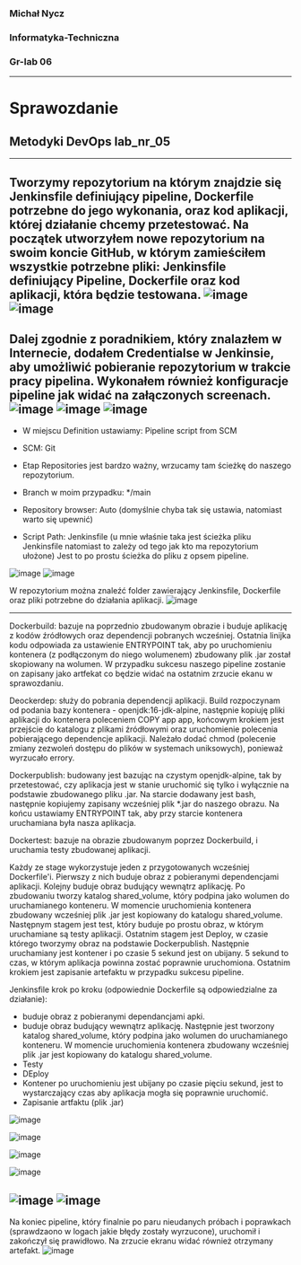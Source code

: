 ### Michał Nycz
### Informatyka-Techniczna
### Gr-lab 06
----
# Sprawozdanie
## Metodyki DevOps lab_nr_05
----
Tworzymy repozytorium na którym znajdzie się Jenkinsfile definiujący pipeline, Dockerfile potrzebne do jego wykonania, oraz kod aplikacji, której działanie chcemy przetestować.
Na początek utworzyłem nowe repozytorium na swoim koncie GitHub, w którym zamieściłem wszystkie potrzebne pliki: Jenkinsfile definiujący Pipeline, Dockerfile oraz kod aplikacji, która będzie testowana.
![image](https://user-images.githubusercontent.com/75485199/169030629-9306d078-ef02-4c2d-8a2a-8ec8e2486c13.png)
![image](https://user-images.githubusercontent.com/75485199/169030716-0349e52a-22fd-41d6-866e-1df033bb78bd.png)
----
Dalej zgodnie z poradnikiem, który znalazłem w Internecie, dodałem Credentialse w Jenkinsie, aby umożliwić pobieranie repozytorium w trakcie pracy pipelina.
Wykonałem również konfiguracje pipeline jak widać na załączonych screenach.
![image](https://user-images.githubusercontent.com/75485199/169036293-f8ffcfad-8f46-4ea2-b547-21b953fdcc65.png)
![image](https://user-images.githubusercontent.com/75485199/169031085-78b0755f-e899-475d-bf61-9cc37e2c03e0.png)
![image](https://user-images.githubusercontent.com/75485199/169031110-44e559b1-f50f-4cab-b2e1-a7f0d1e733bd.png)
----
- W miejscu Definition ustawiamy: Pipeline script from SCM  

- SCM: Git

- Etap Repositories jest bardzo ważny, wrzucamy tam ścieżkę do naszego repozytorium. 

- Branch w moim przypadku: */main

- Repository browser: Auto (domyślnie chyba tak się ustawia, natomiast warto się upewnić)

- Script Path: Jenkinsfile (u mnie właśnie taka jest ścieżka pliku Jenkinsfile natomiast to zależy od tego jak kto ma repozytorium ułożone)
Jest to po prostu ścieżka do pliku z opsem pipeline.

![image](https://user-images.githubusercontent.com/75485199/169031202-d80fe02e-74ea-40f2-873a-98d00e5b35be.png)
![image](https://user-images.githubusercontent.com/75485199/169031210-8753f98b-98d7-49a2-99b7-669bd0c84dbf.png)

W repozytorium można znaleźć folder zawierający Jenkinsfile, Dockerfile oraz pliki potrzebne do działania aplikacji. 
![image](https://user-images.githubusercontent.com/75485199/169040274-00d17a39-0eab-4bce-a53a-fd3e2f191404.png)

----

Dockerbuild: bazuje na poprzednio zbudowanym obrazie i buduje aplikację z kodów źródłowych oraz dependencji pobranych wcześniej. Ostatnia linijka kodu odpowiada za   ustawienie ENTRYPOINT tak, aby po uruchomieniu kontenera (z podłączonym do niego wolumenem) zbudowany plik .jar został skopiowany na wolumen.
W przypadku sukcesu naszego pipeline zostanie on zapisany jako artfekat co będzie widać na ostatnim zrzucie ekanu w sprawozdaniu.

Deockerdep: służy do pobrania dependencji aplikacji. Build rozpoczynam od podania bazy kontenera - openjdk:16-jdk-alpine, następnie kopiuję pliki aplikacji do kontenera poleceniem COPY app app, końcowym krokiem jest przejście do katalogu z plikami źródłowymi oraz uruchomienie polecenia pobierającego dependencje aplikacji.
Należało dodać chmod (polecenie zmiany zezwoleń dostępu do plików w systemach uniksowych), ponieważ wyrzucało errory.

Dockerpublish: budowany jest bazując na czystym openjdk-alpine, tak by przetestować, czy aplikacja jest w stanie uruchomić się tylko i wyłącznie na podstawie zbudowanego pliku .jar. Na starcie dodawany jest bash, następnie kopiujemy zapisany wcześniej plik *.jar do naszego obrazu. Na końcu ustawiamy ENTRYPOINT tak, aby przy starcie kontenera uruchamiana była nasza aplikacja.

Dockertest: bazuje na obrazie zbudowanym poprzez Dockerbuild, i uruchamia testy zbudowanej aplikacji.

 Każdy ze stage wykorzystuje jeden z przygotowanych wcześniej Dockerfile'i.
Pierwszy z nich buduje obraz z pobieranymi dependencjami aplikacji.
Kolejny buduje obraz budujący wewnątrz aplikację. Po zbudowaniu tworzy katalog shared_volume, który podpina jako wolumen do uruchamianego konteneru. W momencie uruchomienia kontenera zbudowany wcześniej plik .jar jest kopiowany do katalogu shared_volume.
Następnym stagem jest test, który buduje po prostu obraz, w którym uruchamiane są testy aplikacji.
Ostatnim stagem jest Deploy, w czasie którego tworzymy obraz na podstawie Dockerpublish. Następnie uruchamiany jest kontener i po czasie 5 sekund jest on ubijany. 5 sekund to czas, w którym aplikacja powinna zostać poprawnie uruchomiona.
Ostatnim krokiem jest zapisanie artefaktu w przypadku sukcesu pipeline.

Jenkinsfile krok po kroku (odpowiednie Dockerfile są odpowiedzialne za działanie):
- buduje obraz z pobieranymi dependancjami apki.
- buduje obraz budujący wewnątrz aplikację. Następnie jest tworzony katalog shared_volume, który podpina jako wolumen do uruchamianego konteneru. W momencie uruchomienia kontenera zbudowany wcześniej plik .jar jest kopiowany do katalogu shared_volume.
- Testy
- DEploy
- Kontener po uruchomieniu jest ubijany po czasie pięciu sekund, jest to wystarczający czas aby aplikacja mogła się poprawnie uruchomić.
- Zapisanie artfaktu (plik .jar)

![image](https://user-images.githubusercontent.com/75485199/169035478-7f3a30f9-d346-4ace-9e94-70f23d8f1421.png)

![image](https://user-images.githubusercontent.com/75485199/169035493-9313d2f5-38ca-4fea-9ac0-d9a4efb0aa3a.png)

![image](https://user-images.githubusercontent.com/75485199/169035528-64a03314-1046-4925-9ec7-2a5f225723c6.png)

![image](https://user-images.githubusercontent.com/75485199/169035560-06b0e6d9-9494-433d-b234-75b21099dfbf.png)

![image](https://user-images.githubusercontent.com/75485199/169035633-95757ed8-20d9-456b-96da-65bc45af4197.png)
![image](https://user-images.githubusercontent.com/75485199/169035685-574fa139-6c49-48a0-b156-605d7327cf42.png)
----
Na koniec pipeline, który finalnie po paru nieudanych próbach i poprawkach (sprawdzaono w logach jakie błędy zostały wyrzucone), uruchomił i zakończył się prawidłowo. Na zrzucie ekranu widać również otrzymany artefakt. 
![image](https://user-images.githubusercontent.com/75485199/169036073-d166dbf8-375e-44df-ae1f-d9453709b353.png)







